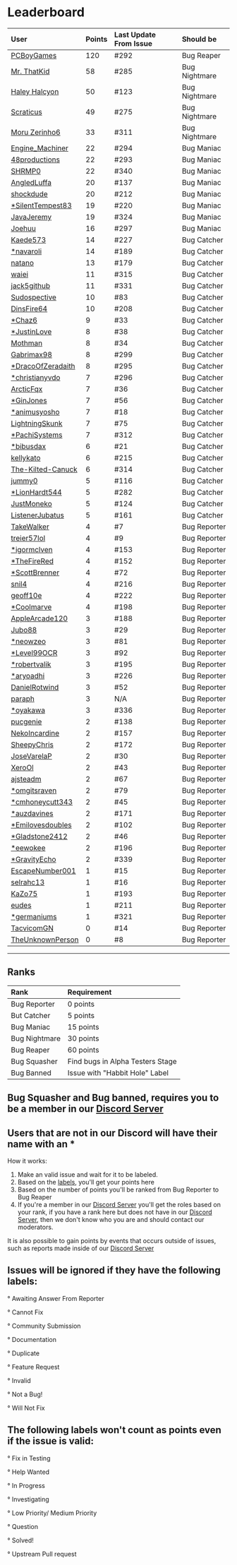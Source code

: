 # Leaderboard

User | Points | Last Update From Issue | Should be
:------------ | :------------- | :------------- | :-------------
[PCBoyGames](https://github.com/PCBoyGames) | 120 | #292 | Bug Reaper
[Mr. ThatKid](https://github.com/MrThatKid) | 58 | #285 | Bug Nightmare
[Haley Halcyon](https://github.com/JapanYoshi) | 50 | #123 | Bug Nightmare
[Scraticus](https://github.com/Scraticus) | 49 | #275 | Bug Nightmare
[Moru Zerinho6](https://github.com/moruzerinho6) | 33 | #311 | Bug Nightmare
[Engine_Machiner](https://github.com/EngineMachiner) | 22 | #294 | Bug Maniac
[48productions](https://github.com/48productions) | 22 | #293 | Bug Maniac
[SHRMP0](https://github.com/SHRMP0) | 22 | #340 | Bug Maniac
[AngledLuffa](https://github.com/AngledLuffa) | 20 | #137 | Bug Maniac
[shockdude](https://github.com/shockdude) | 20 | #212 | Bug Maniac
[*SilentTempest83](https://github.com/SilentTempest83) | 19 | #220 | Bug Maniac
[JavaJeremy](https://github.com/JavaJeremy) | 19 | #324 | Bug Maniac
[Joehuu](https://github.com/Joehuu) | 16 | #297 | Bug Maniac
[Kaede573](https://github.com/Kaede573) | 14 | #227 | Bug Catcher
[*navaroli](https://github.com/navaroli) | 14 | #189 | Bug Catcher
[natano](https://github.com/natano) | 13 | #179 | Bug Catcher
[waiei](https://github.com/waiei) | 11 | #315 | Bug Catcher
[jack5github](https://github.com/jack5github) | 11 | #331 | Bug Catcher
[Sudospective](https://github.com/Sudospective) | 10 | #83 | Bug Catcher
[DinsFire64](https://github.com/DinsFire64) | 10 | #208 | Bug Catcher
[*Chaz6](https://github.com/Chaz6) | 9 | #33 | Bug Catcher
[*JustinLove](https://github.com/JustinLove) | 8 | #38 | Bug Catcher
[Mothman](https://github.com/void-v4) | 8 | #34 | Bug Catcher
[Gabrimax98](https://github.com/Gabrimax98) | 8 | #299 | Bug Catcher
[*DracoOfZeradaith](https://github.com/DracoOfZeradaith) | 8 | #295 | Bug Catcher
[*christianyvdo](https://github.com/christianyvdo) | 7 | #296 | Bug Catcher
[ArcticFqx](https://github.com/ArcticFqx) | 7 | #36 | Bug Catcher
[*GinJones](https://github.com/GinJones) | 7 | #56 | Bug Catcher
[*animusyosho](https://github.com/animusyosho) | 7 | #18 | Bug Catcher
[LightningSkunk](https://github.com/LightningSkunk) | 7 | #75 | Bug Catcher
[*PachiSystems](https://github.com/PachiSystems) | 7 | #312 | Bug Catcher
[*bibusdax](https://github.com/bibusdax) | 6 | #21 | Bug Catcher
[kellykato](https://github.com/kellykato) | 6 | #215 | Bug Catcher
[The-Kilted-Canuck](https://github.com/The-Kilted-Canuck) | 6 | #314 | Bug Catcher
[jummy0](https://github.com/jummy0) | 5 | #116 | Bug Catcher
[*LionHardt544](https://github.com/LionHardt544) | 5 | #282 | Bug Catcher
[JustMoneko](https://github.com/JustMoneko) | 5 | #124 | Bug Catcher
[ListenerJubatus](https://github.com/ListenerJubatus) | 5 | #161 | Bug Catcher
[TakeWalker](https://github.com/TakeWalker) | 4 | #7 | Bug Reporter
[treier57lol](https://github.com/treier57lol) | 4 | #9 | Bug Reporter
[*igormclven](https://github.com/igormclven) | 4 | #153 | Bug Reporter
[*TheFireRed](https://github.com/TheFireRed) | 4 | #152 | Bug Reporter
[*ScottBrenner](https://github.com/ScottBrenner) | 4 | #72 | Bug Reporter
[snil4](https://github.com/snil4) | 4 | #216 | Bug Reporter
[geoff10e](https://github.com/geoff10e) | 4 | #222 | Bug Reporter
[*Coolmarve](https://github.com/Coolmarve) | 4 | #198 | Bug Reporter
[AppleArcade120](https://github.com/AppleArcade120) | 3 | #188 | Bug Reporter
[Jubo88](https://github.com/Jubo88) | 3 | #29 | Bug Reporter
[*neowzeo](https://github.com/neowzeo) | 3 | #81 | Bug Reporter
[*Level99OCR](https://github.com/Level99OCR) | 3 | #92 | Bug Reporter
[*robertvalik](https://github.com/robertvalik) | 3 | #195 | Bug Reporter
[*aryoadhi](https://github.com/aryoadhi) | 3 | #226 | Bug Reporter
[DanielRotwind](https://github.com/DanielRotwind) | 3 | #52 | Bug Reporter
[paraph](https://github.com/paraphrohn) | 3 | N/A | Bug Reporter
[*oyakawa](https://github.com/oyakawa) | 3 | #336 | Bug Reporter
[pucgenie](https://github.com/pucgenie) | 2 | #138 | Bug Reporter
[NekoIncardine](https://github.com/NekoIncardine) | 2 | #157 | Bug Reporter
[SheepyChris](https://github.com/SheepyChris) | 2 | #172 | Bug Reporter
[JoseVarelaP](https://github.com/JoseVarelaP) | 2 | #30 | Bug Reporter
[XeroOl](https://github.com/XeroOl) | 2 | #43 | Bug Reporter
[ajsteadm](https://github.com/ajsteadm) | 2 | #67 | Bug Reporter
[*omgitsraven](https://github.com/omgitsraven) | 2 | #79 | Bug Reporter
[*cmhoneycutt343](https://github.com/cmhoneycutt343) | 2 | #45 | Bug Reporter
[*auzdavines](https://github.com/auzdavines) | 2 | #171 | Bug Reporter
[*Emilovesdoubles](https://github.com/Emilovesdoubles) | 2 | #102 | Bug Reporter
[*Gladstone2412](https://github.com/Gladstone2412) | 2 | #46 | Bug Reporter
[*eewokee](https://github.com/eewokee) | 2 | #196 | Bug Reporter
[*GravityEcho](https://github.com/GravityEcho) | 2 | #339 | Bug Reporter
[EscapeNumber001](https://github.com/EscapeNumber001) | 1 | #15 | Bug Reporter
[selrahc13](https://github.com/selrahc13) | 1 | #16 | Bug Reporter
[KaZo75](https://github.com/KaZo75) | 1 | #193 | Bug Reporter
[eudes](https://github.com/eudes) | 1 | #211 | Bug Reporter
[*germaniums](https://github.com/germaniums) | 1 | #321 | Bug Reporter
[TacvicomGN](https://github.com/TacvicomGN) | 0 | #14 | Bug Reporter
[TheUnknownPerson](https://github.com/TheUnknownPerson) | 0 | #8 | Bug Reporter
---

## Ranks
Rank | Requirement 
:------------ | :-------------
Bug Reporter | 0 points
But Catcher | 5 points
Bug Maniac | 15 points
Bug Nightmare | 30 points
Bug Reaper | 60 points
Bug Squasher | Find bugs in Alpha Testers Stage
Bug Banned | Issue with "Habbit Hole" Label

Bug Squasher and Bug banned, requires you to be a member in our [Discord Server](https://discord.gg/cN4TjgQdcA)
---

## Users that are not in our Discord will have their name with an *

How it works: 

1. Make an valid issue and wait for it to be labeled.
2. Based on the [labels](https://github.com/TeamRizu/OutFox/labels), you'll get your points here
3. Based on the number of points you'll be ranked from Bug Reporter to Bug Reaper
4. If you're a member in our [Discord Server](https://discord.gg/cN4TjgQdcA) you'll get the roles based on your rank, if you have a rank here but does not have in our [Discord Server](https://discord.gg/cN4TjgQdcA), then we don't know who you are and should contact our moderators.

It is also possible to gain points by events that occurs outside of issues, such as reports made inside of our [Discord Server](https://discord.gg/cN4TjgQdcA)

## Issues will be ignored if they have the following labels:

° Awaiting Answer From Reporter

° Cannot Fix

° Community Submission

° Documentation

° Duplicate

° Feature Request

° Invalid

° Not a Bug!

° Will Not Fix

## The following labels won't count as points even if the issue is valid:

° Fix in Testing

° Help Wanted

° In Progress

° Investigating

° Low Priority/ Medium Priority

° Question

° Solved!

° Upstream Pull request